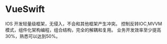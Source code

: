 # VueSwift

IOS 开发轻量级框架，无侵入，不会和其他框架产生冲突。
控制反转IOC,MVVM模式，组件化架构编程，组合结构，完全的解耦和复用。
业务开发效率至少提高30%，熟悉可以达到50%。
